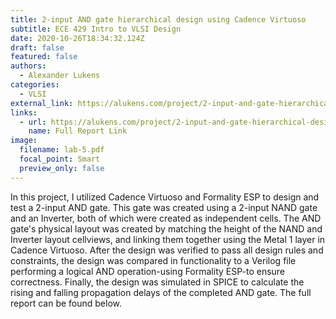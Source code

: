 ```yaml
---
title: 2-input AND gate hierarchical design using Cadence Virtuoso
subtitle: ECE 429 Intro to VLSI Design
date: 2020-10-26T18:34:32.124Z
draft: false
featured: false
authors:
  - Alexander Lukens
categories:
  - VLSI
external_link: https://alukens.com/project/2-input-and-gate-hierarchical-design-using-cadence-virtuoso/index-1/
links:
  - url: https://alukens.com/project/2-input-and-gate-hierarchical-design-using-cadence-virtuoso/lab-5.pdf/
    name: Full Report Link
image:
  filename: lab-5.pdf
  focal_point: Smart
  preview_only: false
---
```

In this project, I utilized Cadence Virtuoso and Formality ESP to design and test a 2-input AND gate. This gate was created using a 2-input NAND gate and an Inverter, both of which were created as independent cells. The AND gate's physical layout was created by matching the height of the NAND and Inverter layout cellviews, and linking them together using the Metal 1 layer in Cadence Virtuoso. After the design was verified to pass all design rules and constraints, the design was compared in functionality to a Verilog file performing a logical AND operation-using Formality ESP-to ensure correctness. Finally, the design was simulated in SPICE to calculate the rising and falling propagation delays of the completed AND gate. The full report can be found below.
